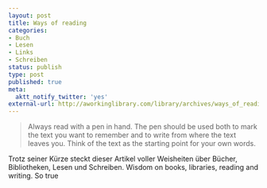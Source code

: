 ```yaml
---
layout: post
title: Ways of reading
categories:
- Buch
- Lesen
- Links
- Schreiben
status: publish
type: post
published: true
meta:
  aktt_notify_twitter: 'yes'
external-url: http://aworkinglibrary.com/library/archives/ways_of_reading/
---
```

<blockquote> Always read with a pen in hand. The pen should be used both to mark the text you want to remember and to write from where the text leaves you. Think of the text as the starting point for your own words.
</blockquote>

Trotz seiner Kürze steckt dieser Artikel voller Weisheiten über Bücher, Bibliotheken, Lesen und Schreiben. 
<span class="en">Wisdom on books, libraries, reading and writing. So true</span>
